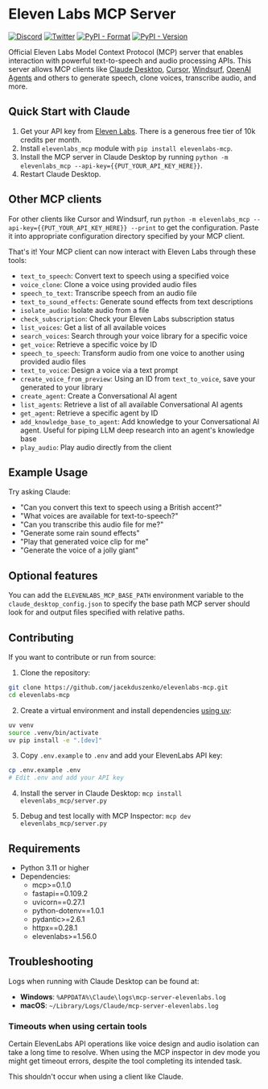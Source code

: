 # Eleven Labs MCP Server

[![Discord](https://badgen.net/badge/black/ElevenLabs/icon?icon=discord&label)](https://discord.gg/elevenlabs)
[![Twitter](https://badgen.net/badge/black/elevenlabsio/icon?icon=twitter&label)](https://x.com/ElevenLabsDevs)
[![PyPI - Format](https://img.shields.io/pypi/format/elevenlabs-mcp)](http://pypi.org/project/elevenlabs-mcp) [![PyPI - Version](https://img.shields.io/pypi/v/elevenlabs-mcp)](https://pypi.org/project/elevenlabs-mcp)


Official Eleven Labs Model Context Protocol (MCP) server that enables interaction with powerful text-to-speech and audio processing APIs. This server allows MCP clients like [Claude Desktop](https://www.anthropic.com/claude), [Cursor](https://www.cursor.so), [Windsurf](https://codeium.com/windsurf), [OpenAI Agents](https://github.com/openai/openai-agents-python) and others to generate speech, clone voices, transcribe audio, and more.

## Quick Start with Claude

1. Get your API key from [Eleven Labs](https://elevenlabs.io/). There is a generous free tier of 10k credits per month.
2. Install `elevenlabs_mcp` module with `pip install elevenlabs-mcp`.
3. Install the MCP server in Claude Desktop by running `python -m elevenlabs_mcp --api-key={{PUT_YOUR_API_KEY_HERE}}`.
4. Restart Claude Desktop.

## Other MCP clients
For other clients like Cursor and Windsurf, run `python -m elevenlabs_mcp --api-key={{PUT_YOUR_API_KEY_HERE}} --print` to get the configuration. Paste it into appropriate configuration directory specified by your MCP client.


That's it! Your MCP client can now interact with Eleven Labs through these tools:

- `text_to_speech`: Convert text to speech using a specified voice
- `voice_clone`: Clone a voice using provided audio files
- `speech_to_text`: Transcribe speech from an audio file
- `text_to_sound_effects`: Generate sound effects from text descriptions
- `isolate_audio`: Isolate audio from a file
- `check_subscription`: Check your Eleven Labs subscription status
- `list_voices`: Get a list of all available voices
- `search_voices`: Search through your voice library for a specific voice
- `get_voice`: Retrieve a specific voice by ID
- `speech_to_speech`: Transform audio from one voice to another using provided audio files
- `text_to_voice`: Design a voice via a text prompt
- `create_voice_from_preview`: Using an ID from `text_to_voice`, save your generated to your library
- `create_agent`: Create a Conversational AI agent
- `list_agents`: Retrieve a list of all available Conversational AI agents
- `get_agent`: Retrieve a specific agent by ID
- `add_knowledge_base_to_agent`: Add knowledge to your Conversational AI agent. Useful for piping LLM deep research into an agent's knowledge base
- `play_audio`: Play audio directly from the client

## Example Usage

Try asking Claude:
- "Can you convert this text to speech using a British accent?"
- "What voices are available for text-to-speech?"
- "Can you transcribe this audio file for me?"
- "Generate some rain sound effects"
- "Play that generated voice clip for me"
- "Generate the voice of a jolly giant"


## Optional features

You can add the `ELEVENLABS_MCP_BASE_PATH` environment variable to the `claude_desktop_config.json` to specify the base path MCP server should look for and output files specified with relative paths.

## Contributing

If you want to contribute or run from source:

1. Clone the repository:
```bash
git clone https://github.com/jacekduszenko/elevenlabs-mcp.git
cd elevenlabs-mcp
```

2. Create a virtual environment and install dependencies [using uv](https://github.com/astral-sh/uv):
```bash
uv venv
source .venv/bin/activate
uv pip install -e ".[dev]"
```

3. Copy `.env.example` to `.env` and add your ElevenLabs API key:
```bash
cp .env.example .env
# Edit .env and add your API key
```

4. Install the server in Claude Desktop: `mcp install elevenlabs_mcp/server.py`

5. Debug and test locally with MCP Inspector: `mcp dev elevenlabs_mcp/server.py`

## Requirements

- Python 3.11 or higher
- Dependencies:
  - mcp>=0.1.0
  - fastapi==0.109.2
  - uvicorn==0.27.1
  - python-dotenv==1.0.1
  - pydantic>=2.6.1
  - httpx==0.28.1
  - elevenlabs>=1.56.0

## Troubleshooting

Logs when running with Claude Desktop can be found at:
- **Windows**: `%APPDATA%\Claude\logs\mcp-server-elevenlabs.log`
- **macOS**: `~/Library/Logs/Claude/mcp-server-elevenlabs.log`

### Timeouts when using certain tools

Certain ElevenLabs API operations like voice design and audio isolation can take a long time to resolve. When using the MCP inspector in dev mode you might get timeout errors, despite the tool completing its intended task.

This shouldn't occur when using a client like Claude.
